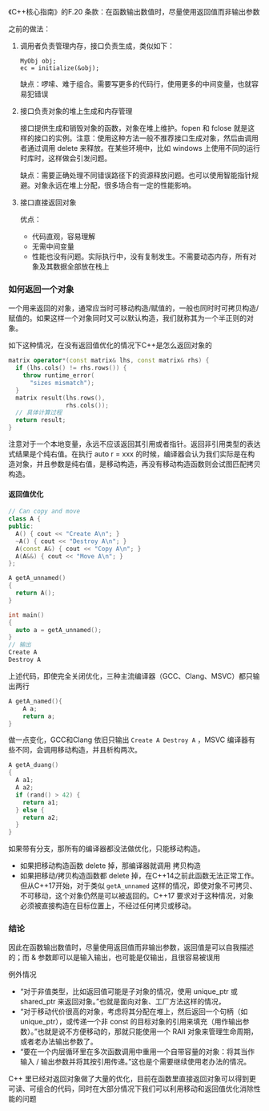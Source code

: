 《C++核心指南》的F.20 条款：在函数输出数值时，尽量使用返回值而非输出参数

之前的做法：

1. 调用者负责管理内存，接口负责生成，类似如下：

   ```
   MyObj obj;
   ec = initialize(&obj);
   ```

   缺点：啰嗦、难于组合。需要写更多的代码行，使用更多的中间变量，也就容易犯错误

2. 接口负责对象的堆上生成和内存管理

   接口提供生成和销毁对象的函数，对象在堆上维护。fopen 和 fclose 就是这样的接口的实例。注意：使用这种方法一般不推荐接口生成对象，然后由调用者通过调用 delete 来释放。在某些环境中，比如 windows 上使用不同的运行时库时，这样做会引发问题。

   缺点：需要正确处理不同错误路径下的资源释放问题。也可以使用智能指针规避。对象永远在堆上分配，很多场合有一定的性能影响。

3. 接口直接返回对象

   优点：

   - 代码直观，容易理解
   - 无需中间变量
   - 性能也没有问题。实际执行中，没有复制发生。不需要动态内存，所有对象及其数据全部放在栈上

### 如何返回一个对象

一个用来返回的对象，通常应当时可移动构造/赋值的，一般也同时时可拷贝构造/赋值的。如果这样一个对象同时又可以默认构造，我们就称其为一个半正则的对象。

如下这种情况，在没有返回值优化的情况下C++是怎么返回对象的

```c++
matrix operator*(const matrix& lhs, const matrix& rhs) {
  if (lhs.cols() != rhs.rows()) {
    throw runtime_error(
      "sizes mismatch");
  }
  matrix result(lhs.rows(),
                rhs.cols());
  // 具体计算过程
  return result;
}
```

注意对于一个本地变量，永远不应该返回其引用或者指针。返回非引用类型的表达式结果是个纯右值。在执行 auto r = xxx 的时候，编译器会认为我们实际是在构造对象，并且参数是纯右值，是移动构造，再没有移动构造函数则会试图匹配拷贝构造。

#### 返回值优化

```c++
// Can copy and move
class A {
public:
  A() { cout << "Create A\n"; }
  ~A() { cout << "Destroy A\n"; }
  A(const A&) { cout << "Copy A\n"; }
  A(A&&) { cout << "Move A\n"; }
};

A getA_unnamed()
{
  return A();
}

int main()
{
  auto a = getA_unnamed();
}
// 输出
Create A
Destroy A
```

上述代码，即使完全关闭优化，三种主流编译器（GCC、Clang、MSVC）都只输出两行

```c++
A getA_named(){ 
	A a; 
	return a;
}
```

做一点变化，GCC和Clang 依旧只输出 ` Create A Destroy A ` ，MSVC 编译器有些不同，会调用移动构造，并且析构两次。

```c++
A getA_duang()
{
  A a1;
  A a2;
  if (rand() > 42) {
    return a1;
  } else {
    return a2;
  }
}
```

如果带有分支，那所有的编译器都没法做优化，只能移动构造。

- 如果把移动构造函数 delete 掉，那编译器就调用 拷贝构造
- 如果把移动/拷贝构造函数都 delete 掉，在C++14之前此函数无法正常工作。但从C++17开始，对于类似 `getA_unnamed` 这样的情况，即使对象不可拷贝、不可移动，这个对象仍然是可以被返回的。C++17 要求对于这种情况，对象必须被直接构造在目标位置上，不经过任何拷贝或移动。

### 结论

因此在函数输出数值时，尽量使用返回值而非输出参数，返回值是可以自我描述的；而 & 参数即可以是输入输出，也可能是仅输出，且很容易被误用

例外情况

- “对于非值类型，比如返回值可能是子对象的情况，使用 unique_ptr 或 shared_ptr 来返回对象。”也就是面向对象、工厂方法这样的情况，
- “对于移动代价很高的对象，考虑将其分配在堆上，然后返回一个句柄（如 unique_ptr），或传递一个非 const 的目标对象的引用来填充（用作输出参数）。”也就是说不方便移动的，那就只能使用一个 RAII 对象来管理生命周期，或者老办法输出参数了。
- “要在一个内层循环里在多次函数调用中重用一个自带容量的对象：将其当作输入 / 输出参数并将其按引用传递。”这也是个需要继续使用老办法的情况。

C++ 里已经对返回对象做了大量的优化，目前在函数里直接返回对象可以得到更可读、可组合的代码，同时在大部分情况下我们可以利用移动和返回值优化消除性能的问题